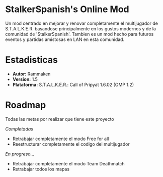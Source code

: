 # StalkerSpanish's Online Mod
Un mod centrado en mejorar y renovar completamente el multijugador de S.T.A.L.K.E.R. basandose principalmente en los gustos modernos y de la comunidad de 'StalkerSpanish'. Tambien es un mod hecho para futuros eventos y partidas amistosas en LAN en esta comunidad.

# Estadisticas
+ **Autor:** Rammaken
+ **Version:** 1.5
+ **Plataforma:** S.T.A.L.K.E.R.: Call of Pripyat 1.6.02 (OMP 1.2)

# Roadmap
Todas las metas por realizar que tiene este proyecto

*Completadas*
+ Retrabajar completamente el modo Free for all
+ Reestructurar completamente el codigo del multijugador

*En progreso...*
+ Retrabajar completamente el modo Team Deathmatch
+ Retrabajar todos los mapas
